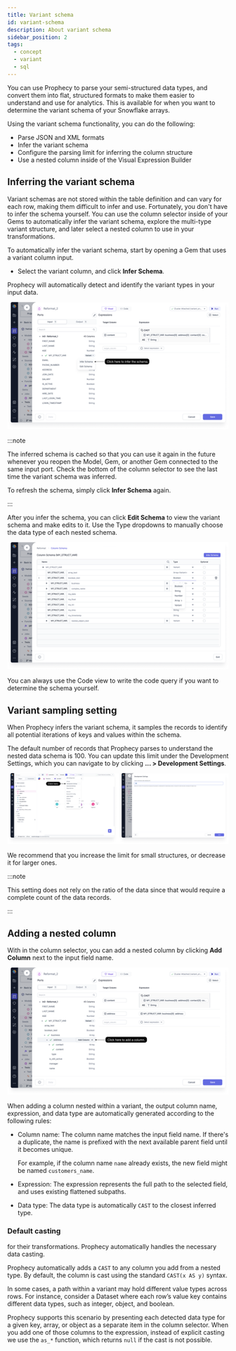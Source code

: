 ```yaml
---
title: Variant schema
id: variant-schema
description: About variant schema
sidebar_position: 2
tags:
  - concept
  - variant
  - sql
---
```


You can use Prophecy to parse your semi-structured data types, and convert them into flat, structured formats to make them easier to understand and use for analytics. This is available for when you want to determine the variant schema of your Snowflake arrays.

Using the variant schema functionality, you can do the following:

- Parse JSON and XML formats
- Infer the variant schema
- Configure the parsing limit for inferring the column structure
- Use a nested column inside of the Visual Expression Builder

## Inferring the variant schema

Variant schemas are not stored within the table definition and can vary for each row, making them difficult to infer and use. Fortunately, you don't have to infer the schema yourself. You can use the column selector inside of your Gems to automatically infer the variant schema, explore the multi-type variant structure, and later select a nested column to use in your transformations.

To automatically infer the variant schema, start by opening a Gem that uses a variant column input.

- Select the variant column, and click **Infer Schema**.

Prophecy will automatically detect and identify the variant types in your input data.

![Schema and column selector](img/variant-infer-schema.png)

:::note

The inferred schema is cached so that you can use it again in the future whenever you reopen the Model, Gem, or another Gem connected to the same input port. Check the bottom of the column selector to see the last time the variant schema was inferred.

To refresh the schema, simply click **Infer Schema** again.

:::

After you infer the schema, you can click **Edit Schema** to view the variant schema and make edits to it. Use the Type dropdowns to manually choose the data type of each nested schema.

![Edit schema view](img/variant-edit-schema.png)

You can always use the Code view to write the code query if you want to determine the schema yourself.

## Variant sampling setting

When Prophecy infers the variant schema, it samples the records to identify all potential iterations of keys and values within the schema.

The default number of records that Prophecy parses to understand the nested data schema is 100. You can update this limit under the Development Settings, which you can navigate to by clicking **... > Development Settings**.

![Variant sampling setting](img/variant-sampling-setting.png)

We recommend that you increase the limit for small structures, or decrease it for larger ones.

:::note

This setting does not rely on the ratio of the data since that would require a complete count of the data records.

:::

## Adding a nested column

With in the column selector, you can add a nested column by clicking **Add Column** next to the input field name.

![Add column](img/variant-add-column.png)

When adding a column nested within a variant, the output column name, expression, and data type are automatically generated according to the following rules:

- Column name: The column name matches the input field name. If there's a duplicate, the name is prefixed with the next available parent field until it becomes unique.

  For example, if the column name `name` already exists, the new field might be named `customers_name`.

- Expression: The expression represents the full path to the selected field, and uses existing flattened subpaths.

- Data type: The data type is automatically `CAST` to the closest inferred type.

### Default casting

for their transformations. Prophecy automatically handles the necessary data casting.

Prophecy automatically adds a `CAST` to any column you add from a nested type. By default, the column is cast using the standard `CAST(x AS y)` syntax.

In some cases, a path within a variant may hold different value types across rows. For instance, consider a Dataset where each row’s value key contains different data types, such as integer, object, and boolean.

Prophecy supports this scenario by presenting each detected data type for a given key, array, or object as a separate item in the column selector. When you add one of those columns to the expression, instead of explicit casting we use the `as_*` function, which returns `null` if the cast is not possible.
